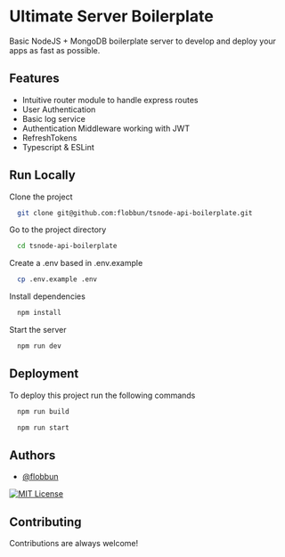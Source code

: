 
# Ultimate Server Boilerplate

Basic NodeJS + MongoDB boilerplate server to develop and deploy your apps as fast as possible.




## Features

- Intuitive router module to handle express routes
- User Authentication
- Basic log service
- Authentication Middleware working with JWT
- RefreshTokens
- Typescript & ESLint


## Run Locally

Clone the project

```bash
  git clone git@github.com:flobbun/tsnode-api-boilerplate.git
```

Go to the project directory

```bash
  cd tsnode-api-boilerplate 
```

Create a .env based in .env.example

```bash
  cp .env.example .env  
```

Install dependencies

```bash
  npm install
```

Start the server

```bash
  npm run dev
```

## Deployment

To deploy this project run the following commands

```bash
  npm run build
```

```bash
  npm run start
```

## Authors

- [@flobbun](https://www.github.com/flobbun)


[![MIT License](https://img.shields.io/badge/License-MIT-green.svg)](https://choosealicense.com/licenses/mit/)

## Contributing

Contributions are always welcome!

